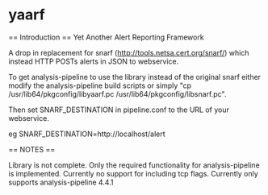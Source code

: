 # yaarf

== Introduction == 
Yet Another Alert Reporting Framework

A drop in replacement for snarf (http://tools.netsa.cert.org/snarf/) which instead HTTP POSTs
alerts in JSON to webservice.

To get analysis-pipeline to use the library instead of the original snarf either modify the analysis-pipeline
build scripts or simply "cp /usr/lib64/pkgconfig/libyaarf.pc /usr/lib64/pkgconfig/libsnarf.pc".

Then set SNARF_DESTINATION in pipeline.conf to the URL of your webservice.

eg SNARF_DESTINATION=http://localhost/alert

== NOTES ==

Library is not complete.  Only the required functionality for analysis-pipeline is implemented.  Currently no
support for including tcp flags.  Currently only supports analysis-pipeline 4.4.1

